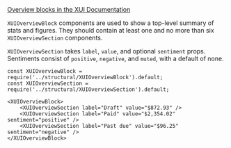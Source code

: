 
<div class="xui-margin-vertical">
	<a href="../section-compounds-displayingdata-overviewblock.html" isDocLink>Overview blocks in the XUI Documentation</a>
</div>

`XUIOverviewBlock` components are used to show a top-level summary of stats and figures. They should contain at least one and no more than six `XUIOverviewSection` components.

`XUIOverviewSection` takes `label`, `value`, and optional `sentiment` props. Sentiments consist of `positive`, `negative`, and `muted`, with a default of none.

```
const XUIOverviewBlock = require('../structural/XUIOverviewBlock').default;
const XUIOverviewSection = require('../structural/XUIOverviewSection').default;

<XUIOverviewBlock>
	<XUIOverviewSection label="Draft" value="$872.93" />
	<XUIOverviewSection label="Paid" value="$2,354.02" sentiment="positive" />
	<XUIOverviewSection label="Past due" value="$96.25" sentiment="negative" />
</XUIOverviewBlock>
```

